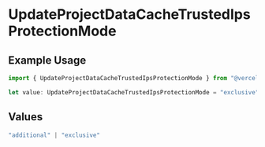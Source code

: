 # UpdateProjectDataCacheTrustedIpsProtectionMode

## Example Usage

```typescript
import { UpdateProjectDataCacheTrustedIpsProtectionMode } from "@vercel/sdk/models/operations/updateprojectdatacache.js";

let value: UpdateProjectDataCacheTrustedIpsProtectionMode = "exclusive";
```

## Values

```typescript
"additional" | "exclusive"
```